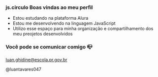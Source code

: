 ### js.circulo  Boas vindas ao meu perfil

- Estou estudando na plataforma Alura
- Estou me desenvolvendo na linguagem JavaScript
- Utilizo esse espaço para minha organização e compartilhamento dos meu preojetos desenvolvidos

### Você pode se comunicar comigo 📪

luan.ghidine@escola.pr.gov.br

@luantavares047















